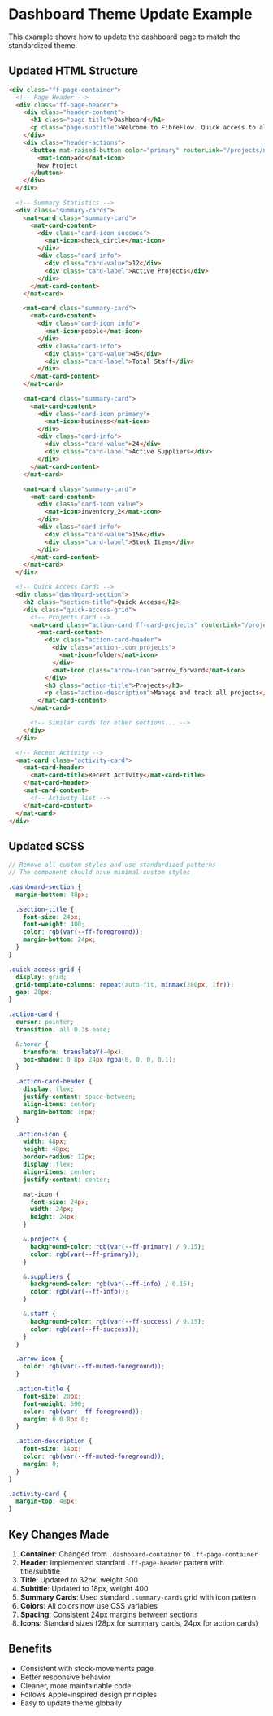 # Dashboard Theme Update Example

This example shows how to update the dashboard page to match the standardized theme.

## Updated HTML Structure

```html
<div class="ff-page-container">
  <!-- Page Header -->
  <div class="ff-page-header">
    <div class="header-content">
      <h1 class="page-title">Dashboard</h1>
      <p class="page-subtitle">Welcome to FibreFlow. Quick access to all your project management tools.</p>
    </div>
    <div class="header-actions">
      <button mat-raised-button color="primary" routerLink="/projects/new">
        <mat-icon>add</mat-icon>
        New Project
      </button>
    </div>
  </div>

  <!-- Summary Statistics -->
  <div class="summary-cards">
    <mat-card class="summary-card">
      <mat-card-content>
        <div class="card-icon success">
          <mat-icon>check_circle</mat-icon>
        </div>
        <div class="card-info">
          <div class="card-value">12</div>
          <div class="card-label">Active Projects</div>
        </div>
      </mat-card-content>
    </mat-card>

    <mat-card class="summary-card">
      <mat-card-content>
        <div class="card-icon info">
          <mat-icon>people</mat-icon>
        </div>
        <div class="card-info">
          <div class="card-value">45</div>
          <div class="card-label">Total Staff</div>
        </div>
      </mat-card-content>
    </mat-card>

    <mat-card class="summary-card">
      <mat-card-content>
        <div class="card-icon primary">
          <mat-icon>business</mat-icon>
        </div>
        <div class="card-info">
          <div class="card-value">24</div>
          <div class="card-label">Active Suppliers</div>
        </div>
      </mat-card-content>
    </mat-card>

    <mat-card class="summary-card">
      <mat-card-content>
        <div class="card-icon value">
          <mat-icon>inventory_2</mat-icon>
        </div>
        <div class="card-info">
          <div class="card-value">156</div>
          <div class="card-label">Stock Items</div>
        </div>
      </mat-card-content>
    </mat-card>
  </div>

  <!-- Quick Access Cards -->
  <div class="dashboard-section">
    <h2 class="section-title">Quick Access</h2>
    <div class="quick-access-grid">
      <!-- Projects Card -->
      <mat-card class="action-card ff-card-projects" routerLink="/projects">
        <mat-card-content>
          <div class="action-card-header">
            <div class="action-icon projects">
              <mat-icon>folder</mat-icon>
            </div>
            <mat-icon class="arrow-icon">arrow_forward</mat-icon>
          </div>
          <h3 class="action-title">Projects</h3>
          <p class="action-description">Manage and track all projects</p>
        </mat-card-content>
      </mat-card>

      <!-- Similar cards for other sections... -->
    </div>
  </div>

  <!-- Recent Activity -->
  <mat-card class="activity-card">
    <mat-card-header>
      <mat-card-title>Recent Activity</mat-card-title>
    </mat-card-header>
    <mat-card-content>
      <!-- Activity list -->
    </mat-card-content>
  </mat-card>
</div>
```

## Updated SCSS

```scss
// Remove all custom styles and use standardized patterns
// The component should have minimal custom styles

.dashboard-section {
  margin-bottom: 48px;

  .section-title {
    font-size: 24px;
    font-weight: 400;
    color: rgb(var(--ff-foreground));
    margin-bottom: 24px;
  }
}

.quick-access-grid {
  display: grid;
  grid-template-columns: repeat(auto-fit, minmax(280px, 1fr));
  gap: 20px;
}

.action-card {
  cursor: pointer;
  transition: all 0.3s ease;

  &:hover {
    transform: translateY(-4px);
    box-shadow: 0 8px 24px rgba(0, 0, 0, 0.1);
  }

  .action-card-header {
    display: flex;
    justify-content: space-between;
    align-items: center;
    margin-bottom: 16px;
  }

  .action-icon {
    width: 48px;
    height: 48px;
    border-radius: 12px;
    display: flex;
    align-items: center;
    justify-content: center;

    mat-icon {
      font-size: 24px;
      width: 24px;
      height: 24px;
    }

    &.projects {
      background-color: rgb(var(--ff-primary) / 0.15);
      color: rgb(var(--ff-primary));
    }

    &.suppliers {
      background-color: rgb(var(--ff-info) / 0.15);
      color: rgb(var(--ff-info));
    }

    &.staff {
      background-color: rgb(var(--ff-success) / 0.15);
      color: rgb(var(--ff-success));
    }
  }

  .arrow-icon {
    color: rgb(var(--ff-muted-foreground));
  }

  .action-title {
    font-size: 20px;
    font-weight: 500;
    color: rgb(var(--ff-foreground));
    margin: 0 0 8px 0;
  }

  .action-description {
    font-size: 14px;
    color: rgb(var(--ff-muted-foreground));
    margin: 0;
  }
}

.activity-card {
  margin-top: 48px;
}
```

## Key Changes Made

1. **Container**: Changed from `.dashboard-container` to `.ff-page-container`
2. **Header**: Implemented standard `.ff-page-header` pattern with title/subtitle
3. **Title**: Updated to 32px, weight 300
4. **Subtitle**: Updated to 18px, weight 400
5. **Summary Cards**: Used standard `.summary-cards` grid with icon pattern
6. **Colors**: All colors now use CSS variables
7. **Spacing**: Consistent 24px margins between sections
8. **Icons**: Standard sizes (28px for summary cards, 24px for action cards)

## Benefits

- Consistent with stock-movements page
- Better responsive behavior
- Cleaner, more maintainable code
- Follows Apple-inspired design principles
- Easy to update theme globally